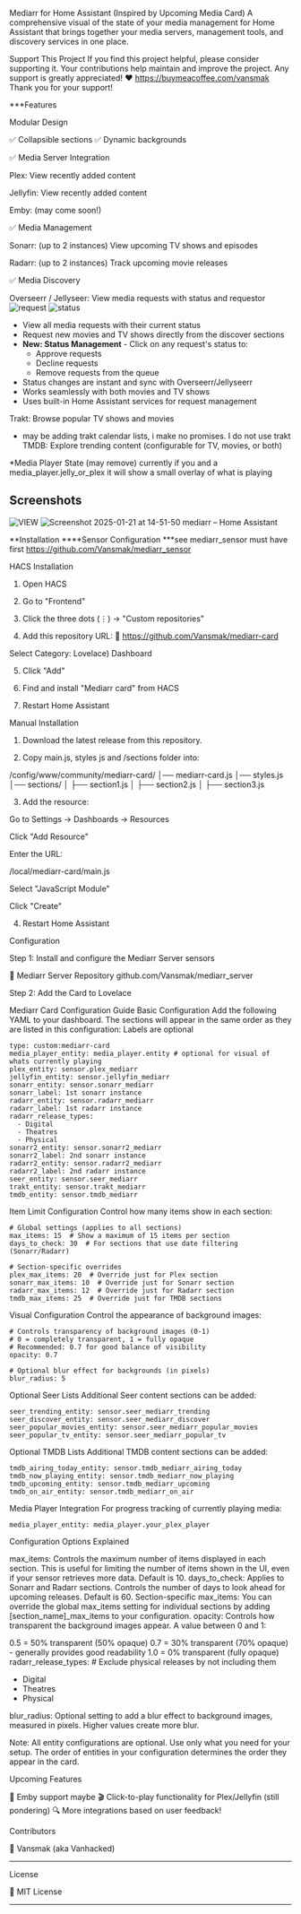 Mediarr for Home Assistant (Inspired by Upcoming Media Card)
A comprehensive visual of the state of your media management for Home Assistant that brings together your media servers, management tools, and discovery services in one place.

Support This Project
If you find this project helpful, please consider supporting it. Your contributions help maintain and improve the project. Any support is greatly appreciated! ❤️ https://buymeacoffee.com/vansmak Thank you for your support!

***Features

Modular Design

✅ Collapsible sections
✅ Dynamic backgrounds

✅ Media Server Integration

Plex: View recently added content

Jellyfin: View recently added content

Emby: (may come soon!)

✅ Media Management

Sonarr: (up to 2 instances) View upcoming TV shows and episodes

Radarr: (up to 2 instances) Track upcoming movie releases

✅ Media Discovery

Overseerr / Jellyseer: View     media requests with status and requestor  
![request](https://github.com/user-attachments/assets/dc794192-cb27-4d9a-b57c-95dc33d25d22) ![status](https://github.com/user-attachments/assets/6819af31-05c6-4c82-8660-0bf337dcb809)
- View all media requests with their current status
- Request new movies and TV shows directly from the discover sections
- **New: Status Management** - Click on any request's status to:
  - Approve requests
  - Decline requests
  - Remove requests from the queue
- Status changes are instant and sync with Overseerr/Jellyseerr
- Works seamlessly with both movies and TV shows
- Uses built-in Home Assistant services for request management

Trakt: Browse popular TV shows and movies
   - may be adding trakt calendar lists, i make no promises.  I do not use trakt
TMDB: Explore trending content (configurable for TV, movies, or both)
 
*Media Player State (may remove)  currently if you and a media_player.jelly_or_plex it will show a small overlay of what is playing

## Screenshots

![VIEW](https://github.com/user-attachments/assets/e5eda74d-e50b-4dde-9985-45282dc99a51) ![Screenshot 2025-01-21 at 14-51-50 mediarr – Home Assistant](https://github.com/user-attachments/assets/4c73b44a-680a-42ea-8d2b-0d96806fb1c6)

**Installation 
****Sensor Configuration
 ***see mediarr_sensor must have first https://github.com/Vansmak/mediarr_sensor

HACS Installation 

1. Open HACS


2. Go to "Frontend"


3. Click the three dots (⋮) → "Custom repositories"


4. Add this repository URL:
🔗 https://github.com/Vansmak/mediarr-card

Select Category: Lovelace) Dashboard 

5. Click "Add"

6. Find and install "Mediarr card" from HACS

7. Restart Home Assistant

Manual Installation 

1. Download the latest release from this repository.

2. Copy main.js, styles js and /sections folder  into:

/config/www/community/mediarr-card/
│── mediarr-card.js
│── styles.js
│── sections/
│   ├── section1.js
│   ├── section2.js
│   ├── section3.js



3. Add the resource:

Go to Settings → Dashboards → Resources

Click "Add Resource"

Enter the URL:

/local/mediarr-card/main.js

Select "JavaScript Module"

Click "Create"

4. Restart Home Assistant

Configuration

Step 1: Install and configure the Mediarr Server sensors

🔗 Mediarr Server Repository github.com/Vansmak/mediarr_server

Step 2: Add the Card to Lovelace

Mediarr Card Configuration Guide
Basic Configuration
Add the following YAML to your dashboard. The sections will appear in the same order as they are listed in this configuration:
Labels are optional 
```
type: custom:mediarr-card
media_player_entity: media_player.entity # optional for visual of whats currently playing
plex_entity: sensor.plex_mediarr
jellyfin_entity: sensor.jellyfin_mediarr
sonarr_entity: sensor.sonarr_mediarr
sonarr_label: 1st sonarr instance
radarr_entity: sensor.radarr_mediarr
radarr_label: 1st radarr instance
radarr_release_types: 
  - Digital
  - Theatres
  - Physical
sonarr2_entity: sensor.sonarr2_mediarr
sonarr2_label: 2nd sonarr instance
radarr2_entity: sensor.radarr2_mediarr
radarr2_label: 2nd radarr instance
seer_entity: sensor.seer_mediarr
trakt_entity: sensor.trakt_mediarr
tmdb_entity: sensor.tmdb_mediarr
```
Item Limit Configuration
Control how many items show in each section:
```
# Global settings (applies to all sections)
max_items: 15  # Show a maximum of 15 items per section
days_to_check: 30  # For sections that use date filtering (Sonarr/Radarr)

# Section-specific overrides
plex_max_items: 20  # Override just for Plex section
sonarr_max_items: 10  # Override just for Sonarr section
radarr_max_items: 12  # Override just for Radarr section
tmdb_max_items: 25  # Override just for TMDB sections
```
Visual Configuration
Control the appearance of background images:
```
# Controls transparency of background images (0-1)
# 0 = completely transparent, 1 = fully opaque
# Recommended: 0.7 for good balance of visibility
opacity: 0.7

# Optional blur effect for backgrounds (in pixels)
blur_radius: 5
```
Optional Seer Lists
Additional Seer content sections can be added:
```
seer_trending_entity: sensor.seer_mediarr_trending
seer_discover_entity: sensor.seer_mediarr_discover
seer_popular_movies_entity: sensor.seer_mediarr_popular_movies
seer_popular_tv_entity: sensor.seer_mediarr_popular_tv
```
Optional TMDB Lists
Additional TMDB content sections can be added:
```
tmdb_airing_today_entity: sensor.tmdb_mediarr_airing_today
tmdb_now_playing_entity: sensor.tmdb_mediarr_now_playing
tmdb_upcoming_entity: sensor.tmdb_mediarr_upcoming
tmdb_on_air_entity: sensor.tmdb_mediarr_on_air
```
Media Player Integration
For progress tracking of currently playing media:
```
media_player_entity: media_player.your_plex_player
```
Configuration Options Explained

max_items: Controls the maximum number of items displayed in each section. This is useful for limiting the number of items shown in the UI, even if your sensor retrieves more data. Default is 10.
days_to_check: Applies to Sonarr and Radarr sections. Controls the number of days to look ahead for upcoming releases. Default is 60.
Section-specific max_items: You can override the global max_items setting for individual sections by adding [section_name]_max_items to your configuration. 
opacity: Controls how transparent the background images appear. A value between 0 and 1:

0.5 = 50% transparent (50% opaque)
0.7 = 30% transparent (70% opaque) - generally provides good readability
1.0 = 0% transparent (fully opaque)
radarr_release_types: # Exclude physical releases by not including them
  - Digital
  - Theatres
  - Physical

blur_radius: Optional setting to add a blur effect to background images, measured in pixels. Higher values create more blur.

Note: All entity configurations are optional. Use only what you need for your setup. The order of entities in your configuration determines the order they appear in the card.

Upcoming Features

🚀 Emby support maybe
🎬 Click-to-play functionality for Plex/Jellyfin (still pondering)
🔍 More integrations based on user feedback! 

Contributors

👤 Vansmak (aka Vanhacked)


---

License

📜 MIT License


---
